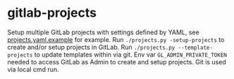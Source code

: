# gitlab-projects
Setup multiple GitLab projects with settings defined by YAML, see [projects.yaml.example](projects.yaml.example) for example.
Run `./projects.py -setup-projects` to create and/or setup projects in GitLab.
Run `./projects.py --template-projects` to update templates within via git.
Env var `GL_ADMIN_PRIVATE_TOKEN` needed to access GitLab as Admin to create and setup projects.
Git is used via local cmd run.
